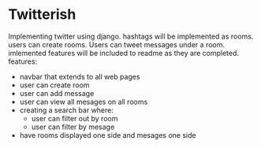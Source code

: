 # Twitterish
Implementing twitter using django.
hashtags will be implemented as rooms. 
users can create rooms. Users can tweet messages under a room.
imlemented features will be included to readme as they are completed.
features:
  - navbar that extends to all web pages
  - user can create room
  - user can add message
  - user can view all mesages on all rooms
  - creating a search bar where:
    - user can filter out by room
    - user can filter by mesage
  - have rooms displayed one side and mesages one side 
